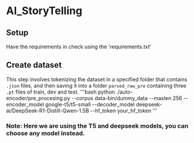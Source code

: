 # AI_StoryTelling

## Setup
Have the requirements in check using the 'requirements.txt'


## Create dataset
This step involves tokenizing the dataset in a specified folder that contains ``.json`` files, and then saving it into a folder `parsed_raw_pre` containing three ``.pt`` files of train, dev and test. 
'''bash
python ./auto-encoder/pre_procesing.py --corpus data-bin/dummy_data --maxlen 256 --encoder_model google-t5/t5-small --decoder_model deepseek-ai/DeepSeek-R1-Distill-Qwen-1.5B --hf_token your_hf_token
'''
### Note: Here we are using the T5 and deepseek models, you can choose any model instead.

